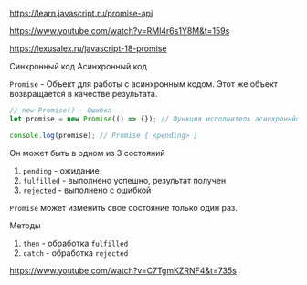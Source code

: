 https://learn.javascript.ru/promise-api

https://www.youtube.com/watch?v=RMl4r6s1Y8M&t=159s

https://lexusalex.ru/javascript-18-promise


Синхронный код
Асинхронный код

`Promise` - Объект для работы с асинхронным кодом. Этот же объект возвращается в качестве результата.

````javascript
// new Promise() - Ошибка
let promise = new Promise(() => {}); // Функция исполнитель асинхроннйо операции

console.log(promise); // Promise { <pending> }
````

Он может быть в одном из 3 состояний

1. `pending` - ожидание
2. `fulfilled` - выполнено успешно, результат получен
3. `rejected` - выполнено с ошибкой

`Promise` может изменить свое состояние только один раз.

Методы

1. `then`  - обработка `fulfilled`
2. `catch` - обработка `rejected`

https://www.youtube.com/watch?v=C7TgmKZRNF4&t=735s



